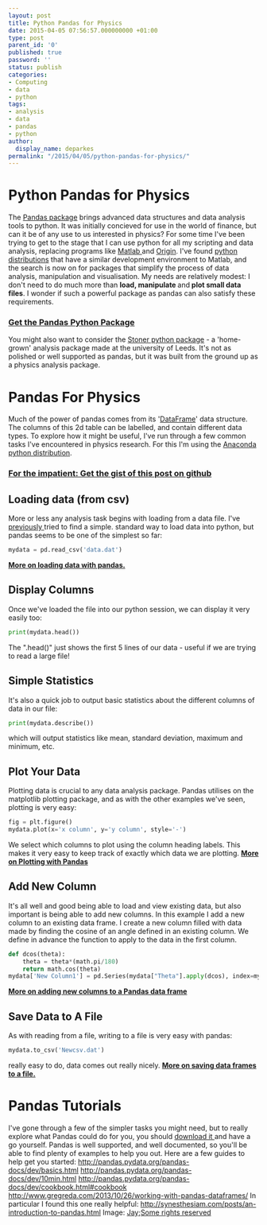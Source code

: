 ```yaml
---
layout: post
title: Python Pandas for Physics
date: 2015-04-05 07:56:57.000000000 +01:00
type: post
parent_id: '0'
published: true
password: ''
status: publish
categories:
- Computing
- data
- python
tags:
- analysis
- data
- pandas
- python
author:
  display_name: deparkes
permalink: "/2015/04/05/python-pandas-for-physics/"
---
```

<h1>Python Pandas for Physics</h1>
The <a href="http://pandas.pydata.org/">Pandas package</a> brings advanced data structures and data analysis tools to python. It was initially concieved for use in the world of finance, but can it be of any use to us interested in physics?
For some time I've been trying to get to the stage that I can use python for all my scripting and data analysis, replacing programs like <a href="http://uk.mathworks.com/products/matlab/">Matlab </a>and <a href="http://www.originlab.com/">Origin</a>. I've found <a title="3 Python Alternatives to Matlab" href="{{site.baseurl}}/2015/02/28/python-alternatives-to-matlab/">python distributions</a> that have a similar development environment to Matlab, and the search is now on for packages that simplify the process of data analysis, manipulation and visualisation.
My needs are relatively modest: I don't need to do much more than <strong>load, manipulate </strong>and<strong> plot small data files</strong>. I wonder if such a powerful package as pandas can also satisfy these requirements.
<h3><a href="http://pandas.pydata.org/pandas-docs/stable/">Get the Pandas Python Package</a></h3>
You might also want to consider the <a title="The Stoner Python Package" href="{{site.baseurl}}/2015/02/17/the-stoner-python-package/">Stoner python package</a> - a 'home-grown' analysis package made at the university of Leeds. It's not as polished or well supported as pandas, but it was built from the ground up as a physics analysis package.
<h1>Pandas For Physics</h1>
Much of the power of pandas comes from its '<a href="http://pandas.pydata.org/pandas-docs/dev/generated/pandas.DataFrame.html">DataFrame</a>' data structure. The columns of this 2d table can be labelled, and contain different data types.
To explore how it might be useful, I've run through a few common tasks I've encountered in physics research. For this I'm using the <a title="3 Python Alternatives to Matlab" href="{{site.baseurl}}/2015/02/28/python-alternatives-to-matlab/">Anaconda python distribution</a>.
<h3><a href="https://gist.github.com/deparkes/d76b093a034d496ea196">For the impatient: Get the gist of this post on github</a></h3>
<h2>Loading data (from csv)</h2>
More or less any analysis task begins with loading from a data file. I've <a title="Python Tips: How to Load Data Into Python" href="{{site.baseurl}}/2014/11/23/how-to-load-data-into-python/">previously </a>tried to find a simple. standard way to load data into python, but pandas seems to be one of the simplest so far:

```python
mydata = pd.read_csv('data.dat')
```

<strong><a href="http://pandas.pydata.org/pandas-docs/dev/io.html">More on loading data with pandas.</a></strong>
<h2>Display Columns</h2>
Once we've loaded the file into our python session, we can display it very easily too:

```python
print(mydata.head())
```

The ".head()" just shows the first 5 lines of our data - useful if we are trying to read a large file!
<h2>Simple Statistics</h2>
It's also a quick job to output basic statistics about the different columns of data in our file:

```python
print(mydata.describe())
```

which will output statistics like mean, standard deviation, maximum and minimum, etc.
<h2>Plot Your Data</h2>
Plotting data is crucial to any data analysis package. Pandas utilises on the matplotlib plotting package, and as with the other examples we've seen, plotting is very easy:

```python
fig = plt.figure()
mydata.plot(x='x column', y='y column', style='-')
```

We select which columns to plot using the column heading labels. This makes it very easy to keep track of exactly which data we are plotting.
<strong><a href="http://pandas.pydata.org/pandas-docs/dev/visualization.html">More on Plotting with Pandas</a></strong>
<h2>Add New Column</h2>
It's all well and good being able to load and view existing data, but also important is being able to add new columns.
In this example I add a new column to an existing data frame. I create a new column filled with data made by finding the cosine of an angle defined in an existing column. We define in advance the function to apply to the data in the first column.

```python
def dcos(theta):
    theta = theta*(math.pi/180)
    return math.cos(theta)
mydata['New Column1'] = pd.Series(mydata["Theta"].apply(dcos), index=mydata.index)
```

<strong><a href="http://synesthesiam.com/posts/an-introduction-to-pandas.html#bulk-operations-with-apply">More on adding new columns to a Pandas data frame</a></strong>
<h2>Save Data to A File</h2>
As with reading from a file, writing to a file is very easy with pandas:

```python
mydata.to_csv('Newcsv.dat')
```
really easy to do, data comes out really nicely.
<strong><a href="http://pandas.pydata.org/pandas-docs/dev/generated/pandas.DataFrame.to_csv.html">More on saving data frames to a file.</a></strong>
<h1>Pandas Tutorials</h1>
I've gone through a few of the simpler tasks you might need, but to really explore what Pandas could do for you, you should <a href="%20http://pandas.pydata.org/pandas-docs/stable/">download it </a>and have a go yourself. Pandas is well supported, and well documented, so you'll be able to find plenty of examples to help you out.
Here are a few guides to help get you started:
<a href="http://pandas.pydata.org/pandas-docs/dev/basics.html">http://pandas.pydata.org/pandas-docs/dev/basics.html</a>
<a href="http://pandas.pydata.org/pandas-docs/dev/10min.html">http://pandas.pydata.org/pandas-docs/dev/10min.html</a>
<a href="http://pandas.pydata.org/pandas-docs/dev/cookbook.html#cookbook">http://pandas.pydata.org/pandas-docs/dev/cookbook.html#cookbook</a>
<a href="http://www.gregreda.com/2013/10/26/working-with-pandas-dataframes/">http://www.gregreda.com/2013/10/26/working-with-pandas-dataframes/</a>
In particular I found this one really helpful:
<a href="http://synesthesiam.com/posts/an-introduction-to-pandas.html">http://synesthesiam.com/posts/an-introduction-to-pandas.html</a>
Image: <a href="https://www.flickr.com/photos/7830239@N06/">Jay</a>;<a class="photo-license-url" href="https://creativecommons.org/licenses/by-nc-nd/2.0/" target="_newtab" rel="license cc:license" data-rapid_p="27">Some rights reserved</a>
